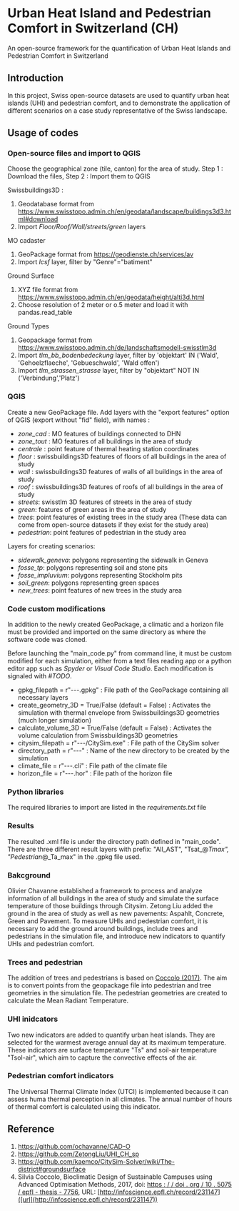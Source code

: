 # Urban Heat Island and Pedestrian Comfort in Switzerland (CH)
An open-source framework for the quantification of Urban Heat Islands and Pedestrian Comfort in Switzerland

## Introduction
In this project, Swiss open-source datasets are used to quantify urban heat islands (UHI) and pedestrian comfort, and to demonstrate the application of different scenarios on a case study representative of the Swiss landscape.

## Usage of codes
### Open-source files and import to QGIS
Choose the geographical zone (tile, canton) for the area of study. 
Step 1 : Download the files, Step 2 : Import them to QGIS

Swissbuildings3D : 
1. Geodatabase format from https://www.swisstopo.admin.ch/en/geodata/landscape/buildings3d3.html#download
2. Import *Floor/Roof/Wall/streets/green* layers

MO cadaster
1. GeoPackage format from https://geodienste.ch/services/av
2. Import *lcsf* layer, filter by "Genre"="batiment"

Ground Surface
1. XYZ file format from https://www.swisstopo.admin.ch/en/geodata/height/alti3d.html
2. Choose resolution of 2 meter or o.5 meter and load it with pandas.read_table

Ground Types 
1. Geopackage format from https://www.swisstopo.admin.ch/de/landschaftsmodell-swisstlm3d
2. Import *tlm_bb_bodenbedeckung* layer, filter by 'objektart' IN ('Wald', 'Gehoelzflaeche', 'Gebueschwald', 'Wald offen')
3. Import *tlm_strassen_strasse* layer, filter by "objektart" NOT IN ('Verbindung','Platz')

### QGIS
Create a new GeoPackage file. Add layers with the "export features" option of QGIS (export without "fid" field), with names :
- *zone_cad* : MO features of buildings connected to DHN
- *zone_tout* : MO features of all buildings in the area of study
- *centrale* : point feature of thermal heating station coordinates
- *floor* : swissbuildings3D features of floors of all buildings in the area of study
- *wall* : swissbuildings3D features of walls of all buildings in the area of study
- *roof* : swissbuildings3D features of roofs of all buildings in the area of study
- *streets*: swisstlm 3D features of streets in the area of study
- *green*: features of green areas in the area of study
- *trees*: point features of existing trees in the study area (These data can come from open-source datasets if they exist for the study area)
- *pedestrian*: point features of pedestrian in the study area

Layers for creating scenarios:
- *sidewalk_geneva*: polygons representing the sidewalk in Geneva
- *fosse_tp*: polygons representing soil and stone pits
- *fosse_impluvium*: polygons representing Stockholm pits
- *soil_green*: polygons representing green spaces
- *new_trees*: point features of new trees in the study area

### Code custom modifications
In addition to the newly created GeoPackage, a climatic and a horizon file must be provided and imported on the same directory as where the software code was cloned.

Before launching the "main_code.py" from command line, it must be custom modified for each simulation, either from a text files reading app or a python editor app such as *Spyder* or *Visual Code Studio*.
Each modification is signaled with *#TODO*.
- gpkg_filepath = r"---.gpkg" : File path of the GeoPackage containing all necessary layers
- create_geometry_3D = True/False (default = False) : Activates the simulation with thermal envelope from Swissbuildings3D geometries (much longer simulation)
- calculate_volume_3D = True/False (default = False) : Activates the volume calculation from Swissbuildings3D geometries
- citysim_filepath = r"---/CitySim.exe" : File path of the CitySim solver
- directory_path = r"---" : Name of the new directory to be created by the simulation
- climate_file = r"---.cli" : File path of the climate file
- horizon_file = r"---.hor" : File path of the horizon file

### Python libraries
The required libraries to import are listed in the *requirements.txt* file

### Results
The resulted .xml file is under the directory path defined in "main_code". There are three different result layers with prefix: "All_AST", "Tsat_@_Tmax", "Pedestrian_@_Ta_max" in the .gpkg file used.

### Bakcground
Olivier Chavanne established a framework to process and analyze information of all buildings in the area of study and simulate the surface temperature of those buildings through Citysim. Zetong Liu added the ground in the area of study as well as new pavements: Aspahlt, Concrete, Green and Pavement. To measure UHIs and pedestrian comfort, it is necessary to add the ground around buildings, include trees and pedestrians in the simulation file, and introduce new indicators to quantify UHIs and pedestrian comfort.

### Trees and pedestrian
The addition of trees and pedestrians is based on [Coccolo (2017)](https://infoscience.epfl.ch/entities/publication/7a844472-d333-4867-8364-48772278a7a5). The aim is to convert points from the geopackage file into pedestrian and tree geometries in the simulation file. The pedestrian geometries are created to calculate the Mean Radiant Temperature.

### UHI inidcators
Two new indicators are added to quantify urban heat islands. They are selected for the warmest average annual day at its maximum temperature. These indicators are surface temperature "Ts" and soil-air temperature "Tsol-air", which aim to capture the convective effects of the air.

### Pedestrian comfort indicators
The Universal Thermal Climate Index (UTCI) is implemented because it can assess huma thermal perception in all climates. The annual number of hours of thermal comfort is calculated using this indicator.

## Reference
1. https://github.com/ochavanne/CAD-O
2. https://github.com/ZetongLiu/UHI_CH_sp
3. https://github.com/kaemco/CitySim-Solver/wiki/The-district#groundsurface
4. Silvia Coccolo, Bioclimatic Design of Sustainable Campuses using Advanced Optimisation
Methods, 2017, doi: [https : / / doi . org / 10 . 5075 / epfl - thesis - 7756]([url](https://doi.org/10.5075/epfl-thesis-7756)), URL: [http://infoscience.epfl.ch/record/231147]([url](http://infoscience.epfl.ch/record/231147))
  



